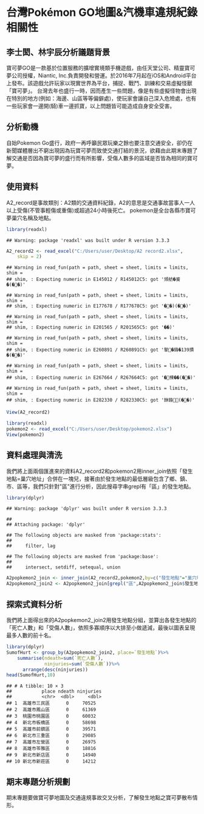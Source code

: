 台灣Pokémon GO地圖&汽機車違規紀錄相關性
================

李士閎、林宇辰分析議題背景
--------------------------

寶可夢GO是一款基於位置服務的擴增實境類手機遊戲，由任天堂公司、精靈寶可夢公司授權，Niantic, Inc.負責開發和營運。於2016年7月起在iOS和Android平台上發布。該遊戲允許玩家以現實世界為平台，捕捉、戰鬥、訓練和交易虛擬怪獸「寶可夢」。 台灣去年也盛行一時，因而產生一些問題，像是有些虛擬怪物會出現在特別的地方(例如：海邊、山區等等偏僻處)，使玩家會讓自己深入危險處，也有一些玩家會一邊開(騎)車一邊抓寶，以上問題皆可能造成自身安全受害。

分析動機
--------

自始Pokemon Go盛行，政府一再呼籲民眾玩樂之餘也要注意交通安全，卻仍在新聞媒體層出不窮出現因為玩寶可夢而致使交通打結的景況，欲藉由此期末專題了解交通是否因為寶可夢的盛行而有所影響，受傷人數多的區域是否皆為相同的寶可夢。

使用資料
--------

A2\_record是事故類別：A2類的交通資料紀錄，A2的意思是交通事故當事人一人以上受傷(不管事輕傷或重傷)或超過24小時後死亡。 pokemon是全台各縣市寶可夢巢穴名稱及地點。

``` r
library(readxl)
```

    ## Warning: package 'readxl' was built under R version 3.3.3

``` r
A2_record2 <- read_excel("C:/Users/user/Desktop/A2 record2.xlsx", 
    skip = 2)
```

    ## Warning in read_fun(path = path, sheet = sheet, limits = limits, shim =
    ## shim, : Expecting numeric in E145012 / R145012C5: got '頝舫�餈�(��)'

    ## Warning in read_fun(path = path, sheet = sheet, limits = limits, shim =
    ## shim, : Expecting numeric in E177678 / R177678C5: got '��)(��)'

    ## Warning in read_fun(path = path, sheet = sheet, limits = limits, shim =
    ## shim, : Expecting numeric in E201565 / R201565C5: got '��)'

    ## Warning in read_fun(path = path, sheet = sheet, limits = limits, shim =
    ## shim, : Expecting numeric in E260891 / R260891C5: got '摰�銵�139撌�(��)'

    ## Warning in read_fun(path = path, sheet = sheet, limits = limits, shim =
    ## shim, : Expecting numeric in E267664 / R267664C5: got '�楝��(��)'

    ## Warning in read_fun(path = path, sheet = sheet, limits = limits, shim =
    ## shim, : Expecting numeric in E282330 / R282330C5: got '銝銵(��)'

``` r
View(A2_record2)

library(readxl)
pokemon2 <- read_excel("C:/Users/user/Desktop/pokemon2.xlsx")
View(pokemon2)
```

資料處理與清洗
--------------

我們將上面兩個匯進來的資料A2\_record2和pokemon2用inner\_join依照「發生地點=巢穴地址」合併在一塊兒，接著由於發生地點的最低層級包含了鄉、鎮、市、區等，我們只針對"區"進行分析，因此搜尋字串grepl有「區」的發生地點。

``` r
library(dplyr)
```

    ## Warning: package 'dplyr' was built under R version 3.3.3

    ## 
    ## Attaching package: 'dplyr'

    ## The following objects are masked from 'package:stats':
    ## 
    ##     filter, lag

    ## The following objects are masked from 'package:base':
    ## 
    ##     intersect, setdiff, setequal, union

``` r
A2popkemon2_join <- inner_join(A2_record2,pokemon2,by=c("發生地點"="巢穴地址"))
A2popkemon2_join2 <- A2popkemon2_join[grepl("區",A2popkemon2_join$發生地點),]
```

探索式資料分析
--------------

我們將上面得出來的A2popkemon2\_join2用發生地點分組，並算出各發生地點的「死亡人數」和「受傷人數」，依照多寡順序以大排至小做遞減，最後以圖表呈現最多人數的前十名。

``` r
library(dplyr)
SumofHurt <- group_by(A2popkemon2_join2, place=`發生地點`)%>%
    summarise(ndeath=sum(`死亡人數`),
              ninjuries=sum(`受傷人數`))%>%
      arrange(desc(ninjuries))
head(SumofHurt,10)
```

    ## # A tibble: 10 × 3
    ##           place ndeath ninjuries
    ##           <chr>  <dbl>     <dbl>
    ## 1  高雄市三民區      0     70525
    ## 2  高雄市鳳山區      0     61369
    ## 3  桃園市桃園區      0     60032
    ## 4  新北市板橋區      0     58698
    ## 5  高雄市前鎮區      0     39571
    ## 6  新北市三重區      0     29085
    ## 7  高雄市左營區      0     26975
    ## 8  高雄市苓雅區      0     18816
    ## 9  新北市新店區      0     14940
    ## 10 新北市新莊區      0     14212

期末專題分析規劃
----------------

期末專題要做寶可夢地圖及交通違規事故交叉分析，了解發生地點之寶可夢散布情形。
